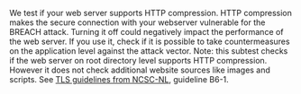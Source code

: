 We test if your web server supports HTTP compression. HTTP compression makes the secure connection with your webserver vulnerable for the BREACH attack. Turning it off could negatively impact the performance of the web server. If you use it, check if it is possible to take countermeasures on the application level against the attack vector. Note: this subtest checks if the web server on root directory level supports HTTP compression. However it does not check additional website sources like images and scripts. See [TLS guidelines from NCSC-NL](https://www.ncsc.nl/actueel/whitepapers/ict-beveiligingsrichtlijnen-voor-transport-layer-security-tls.html), guideline B6-1.
